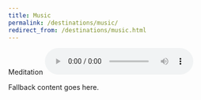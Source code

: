 ```yaml
---
title: Music
permalink: /destinations/music/
redirect_from: /destinations/music.html
---
```

Meditation
<audio src="/music/good_enough.mp3" controls>	
<p>Fallback content goes here.</p>
</audio>
